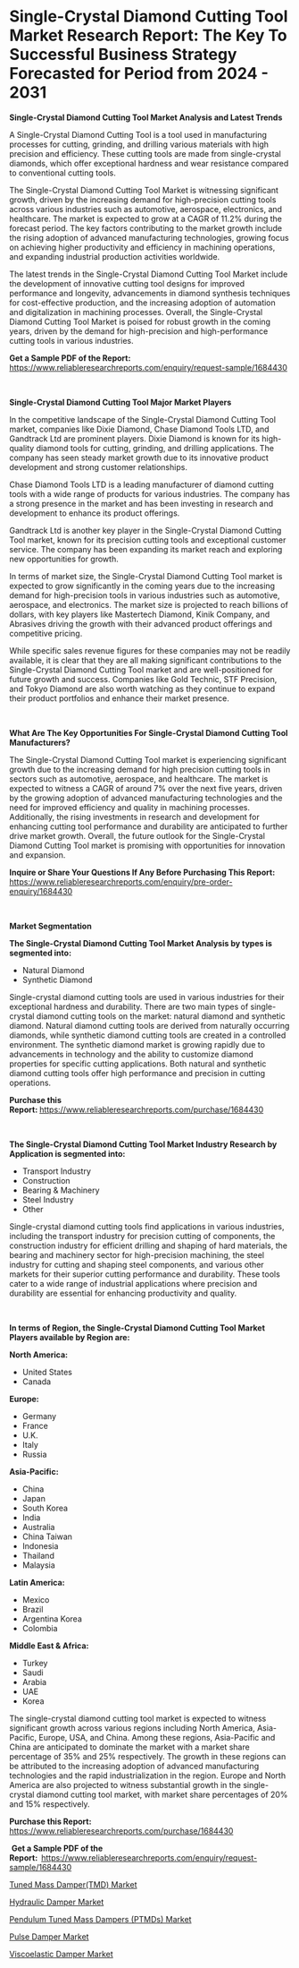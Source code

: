 <p><h1>Single-Crystal Diamond Cutting Tool Market Research Report: The Key To Successful Business Strategy Forecasted for Period from 2024 - 2031</h1></p><p><strong>Single-Crystal Diamond Cutting Tool Market Analysis and Latest Trends</strong></p>
<p><p>A Single-Crystal Diamond Cutting Tool is a tool used in manufacturing processes for cutting, grinding, and drilling various materials with high precision and efficiency. These cutting tools are made from single-crystal diamonds, which offer exceptional hardness and wear resistance compared to conventional cutting tools.</p><p>The Single-Crystal Diamond Cutting Tool Market is witnessing significant growth, driven by the increasing demand for high-precision cutting tools across various industries such as automotive, aerospace, electronics, and healthcare. The market is expected to grow at a CAGR of 11.2% during the forecast period. The key factors contributing to the market growth include the rising adoption of advanced manufacturing technologies, growing focus on achieving higher productivity and efficiency in machining operations, and expanding industrial production activities worldwide.</p><p>The latest trends in the Single-Crystal Diamond Cutting Tool Market include the development of innovative cutting tool designs for improved performance and longevity, advancements in diamond synthesis techniques for cost-effective production, and the increasing adoption of automation and digitalization in machining processes. Overall, the Single-Crystal Diamond Cutting Tool Market is poised for robust growth in the coming years, driven by the demand for high-precision and high-performance cutting tools in various industries.</p></p>
<p><strong>Get a Sample PDF of the Report:&nbsp;</strong> <a href="https://www.reliableresearchreports.com/enquiry/request-sample/1684430">https://www.reliableresearchreports.com/enquiry/request-sample/1684430</a></p>
<p>&nbsp;</p>
<p><strong>Single-Crystal Diamond Cutting Tool Major Market Players</strong></p>
<p><p>In the competitive landscape of the Single-Crystal Diamond Cutting Tool market, companies like Dixie Diamond, Chase Diamond Tools LTD, and Gandtrack Ltd are prominent players. Dixie Diamond is known for its high-quality diamond tools for cutting, grinding, and drilling applications. The company has seen steady market growth due to its innovative product development and strong customer relationships.</p><p>Chase Diamond Tools LTD is a leading manufacturer of diamond cutting tools with a wide range of products for various industries. The company has a strong presence in the market and has been investing in research and development to enhance its product offerings.</p><p>Gandtrack Ltd is another key player in the Single-Crystal Diamond Cutting Tool market, known for its precision cutting tools and exceptional customer service. The company has been expanding its market reach and exploring new opportunities for growth.</p><p>In terms of market size, the Single-Crystal Diamond Cutting Tool market is expected to grow significantly in the coming years due to the increasing demand for high-precision tools in various industries such as automotive, aerospace, and electronics. The market size is projected to reach billions of dollars, with key players like Mastertech Diamond, Kinik Company, and Abrasives driving the growth with their advanced product offerings and competitive pricing.</p><p>While specific sales revenue figures for these companies may not be readily available, it is clear that they are all making significant contributions to the Single-Crystal Diamond Cutting Tool market and are well-positioned for future growth and success. Companies like Gold Technic, STF Precision, and Tokyo Diamond are also worth watching as they continue to expand their product portfolios and enhance their market presence.</p></p>
<p>&nbsp;</p>
<p><strong>What Are The Key Opportunities For Single-Crystal Diamond Cutting Tool Manufacturers?</strong></p>
<p><p>The Single-Crystal Diamond Cutting Tool market is experiencing significant growth due to the increasing demand for high precision cutting tools in sectors such as automotive, aerospace, and healthcare. The market is expected to witness a CAGR of around 7% over the next five years, driven by the growing adoption of advanced manufacturing technologies and the need for improved efficiency and quality in machining processes. Additionally, the rising investments in research and development for enhancing cutting tool performance and durability are anticipated to further drive market growth. Overall, the future outlook for the Single-Crystal Diamond Cutting Tool market is promising with opportunities for innovation and expansion.</p></p>
<p><strong>Inquire or Share Your Questions If Any Before Purchasing This Report:</strong> <a href="https://www.reliableresearchreports.com/enquiry/pre-order-enquiry/1684430">https://www.reliableresearchreports.com/enquiry/pre-order-enquiry/1684430</a></p>
<p>&nbsp;</p>
<p><strong>Market Segmentation</strong></p>
<p><strong>The Single-Crystal Diamond Cutting Tool Market Analysis by types is segmented into:</strong></p>
<p><ul><li>Natural Diamond</li><li>Synthetic Diamond</li></ul></p>
<p><p>Single-crystal diamond cutting tools are used in various industries for their exceptional hardness and durability. There are two main types of single-crystal diamond cutting tools on the market: natural diamond and synthetic diamond. Natural diamond cutting tools are derived from naturally occurring diamonds, while synthetic diamond cutting tools are created in a controlled environment. The synthetic diamond market is growing rapidly due to advancements in technology and the ability to customize diamond properties for specific cutting applications. Both natural and synthetic diamond cutting tools offer high performance and precision in cutting operations.</p></p>
<p><strong>Purchase this Report:&nbsp;</strong><a href="https://www.reliableresearchreports.com/purchase/1684430">https://www.reliableresearchreports.com/purchase/1684430</a></p>
<p>&nbsp;</p>
<p><strong>The Single-Crystal Diamond Cutting Tool Market Industry Research by Application is segmented into:</strong></p>
<p><ul><li>Transport Industry</li><li>Construction</li><li>Bearing & Machinery</li><li>Steel Industry</li><li>Other</li></ul></p>
<p><p>Single-crystal diamond cutting tools find applications in various industries, including the transport industry for precision cutting of components, the construction industry for efficient drilling and shaping of hard materials, the bearing and machinery sector for high-precision machining, the steel industry for cutting and shaping steel components, and various other markets for their superior cutting performance and durability. These tools cater to a wide range of industrial applications where precision and durability are essential for enhancing productivity and quality.</p></p>
<p>&nbsp;</p>
<p><strong>In terms of Region, the Single-Crystal Diamond Cutting Tool Market Players available by Region are:</strong></p>
<p>
    <p> <strong> North America: </strong>
        <ul>
            <li>United States</li>
            <li>Canada</li>
        </ul>
        </p> 
    <p> <strong> Europe: </strong>
        <ul>
            <li>Germany</li>
            <li>France</li>
            <li>U.K.</li>
            <li>Italy</li>
            <li>Russia</li>
        </ul>
        </p> 
    <p> <strong> Asia-Pacific: </strong>
        <ul>
            <li>China</li>
            <li>Japan</li>
            <li>South Korea</li>
            <li>India</li>
            <li>Australia</li>
            <li>China Taiwan</li>
            <li>Indonesia</li>
            <li>Thailand</li>
            <li>Malaysia</li>
        </ul>
        </p> 
    <p> <strong> Latin America: </strong>
        <ul>
            <li>Mexico</li>
            <li>Brazil</li>
            <li>Argentina Korea</li>
            <li>Colombia</li>
        </ul>
        </p> 
    <p> <strong> Middle East & Africa: </strong>
        <ul>
            <li>Turkey</li>
            <li>Saudi</li>
            <li>Arabia</li>
            <li>UAE</li>
            <li>Korea</li>
        </ul>
    </p>
    </p>
<p><p>The single-crystal diamond cutting tool market is expected to witness significant growth across various regions including North America, Asia-Pacific, Europe, USA, and China. Among these regions, Asia-Pacific and China are anticipated to dominate the market with a market share percentage of 35% and 25% respectively. The growth in these regions can be attributed to the increasing adoption of advanced manufacturing technologies and the rapid industrialization in the region. Europe and North America are also projected to witness substantial growth in the single-crystal diamond cutting tool market, with market share percentages of 20% and 15% respectively.</p></p>
<p><strong>Purchase this Report: </strong><a href="https://www.reliableresearchreports.com/purchase/1684430">https://www.reliableresearchreports.com/purchase/1684430</a></p>
<p>&nbsp;<strong>Get a Sample PDF of the Report:&nbsp;&nbsp;</strong><a href="https://www.reliableresearchreports.com/enquiry/request-sample/1684430">https://www.reliableresearchreports.com/enquiry/request-sample/1684430</a></p>
<p><strong></strong></p>
<p><p><a href="https://medium.com/@mildredlawson1937/tuned-mass-damper-tmd-market-insights-into-market-cagr-market-trends-and-growth-strategies-1932de834b12">Tuned Mass Damper(TMD) Market</a></p><p><a href="https://medium.com/@mildredlawson1937/hydraulic-damper-market-report-reveals-the-latest-trends-and-growth-opportunities-of-this-market-5b786125a85c">Hydraulic Damper Market</a></p><p><a href="https://medium.com/@mildredlawson1937/pendulum-tuned-mass-dampers-ptmds-market-outlook-industry-overview-and-forecast-2024-to-2031-46353298026e">Pendulum Tuned Mass Dampers (PTMDs) Market</a></p><p><a href="https://medium.com/@mildredlawson1937/decoding-pulse-damper-market-metrics-market-share-trends-and-growth-patterns-4d0d15199dde">Pulse Damper Market</a></p><p><a href="https://medium.com/@mildredlawson1937/viscoelastic-damper-market-trends-forecast-and-competitive-analysis-to-2031-917050e7b1e4">Viscoelastic Damper Market</a></p></p>